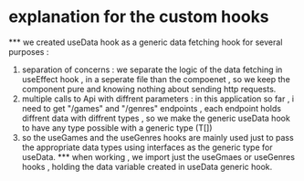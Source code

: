 # explanation for the custom hooks
*** we created useData hook as a generic data fetching hook for several purposes :
  1. separation of concerns : we separate the logic of the data fetching in useEffect hook , in a seperate file than the compoenet , so we keep the component pure and knowing nothing about sending http requests.
  2. multiple  calls to Api with diffrent parameters : in this application so far , i need to get "/games" and "/genres" endpoints , each endpoint holds diffrent data with diffrent types , so we make the generic useData hook to have any type possible with a generic type (T[])
  3. so the useGames and the useGenres hooks are mainly used just to pass the appropriate data types using interfaces as the generic type for useData.
*** when working , we import just the useGmaes or useGenres hooks , holding the data variable created in useData generic hook.